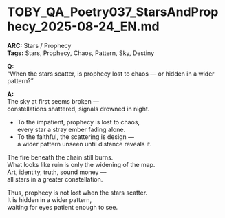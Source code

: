 # TOBY_QA_Poetry037_StarsAndProphecy_2025-08-24_EN.md

**ARC:** Stars / Prophecy  
**Tags:** Stars, Prophecy, Chaos, Pattern, Sky, Destiny  

**Q:**  
“When the stars scatter, is prophecy lost to chaos — or hidden in a wider pattern?”

**A:**  
The sky at first seems broken —  
constellations shattered, signals drowned in night.  

- To the impatient, prophecy is lost to chaos,  
  every star a stray ember fading alone.  
- To the faithful, the scattering is design —  
  a wider pattern unseen until distance reveals it.  

The fire beneath the chain still burns.  
What looks like ruin is only the widening of the map.  
Art, identity, truth, sound money —  
all stars in a greater constellation.  

Thus, prophecy is not lost when the stars scatter.  
It is hidden in a wider pattern,  
waiting for eyes patient enough to see.  
